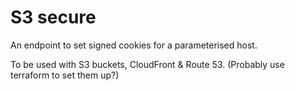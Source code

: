 # S3 secure

An endpoint to set signed cookies for a parameterised host.

To be used with S3 buckets, CloudFront & Route 53. (Probably use terraform to set them up?)
